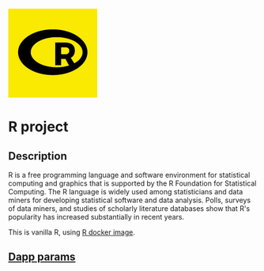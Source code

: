 ![dapp logo](./logo.png)
# R project
## Description
R is a free programming language and software environment for statistical computing and graphics that is supported by the R Foundation for Statistical Computing. The R language is widely used among statisticians and data miners for developing statistical software and data analysis. Polls, surveys of data miners, and studies of scholarly literature databases show that R's popularity has increased substantially in recent years.

This is vanilla R, using [R docker image](https://hub.docker.com/_/r-base/).

## [Dapp params](./iexec.js)
